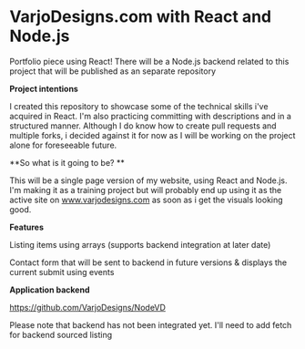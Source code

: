 # VarjoDesigns.com with React and Node.js 

Portfolio piece using React!  There will be a Node.js backend related to this project that will be published as an separate repository


**Project intentions**

I created this repository to showcase some of the technical skills i've acquired in React. I'm also practicing committing with descriptions and in a structured manner. Although I do know how to create pull requests and multiple forks, i decided against it for now as I will be working on the project alone for foreseeable future.


**So what is it going to be? **

This will be a single page version of my website, using React and Node.js. I'm making it as a training project but will probably end up using it as the active site on www.varjodesigns.com as soon as i get the visuals looking good.


**Features**

Listing items using arrays (supports backend integration at later date)

Contact form that will be sent to backend in future versions & displays the current submit using events


**Application backend**

https://github.com/VarjoDesigns/NodeVD

Please note that backend has not been integrated yet. I'll need to add fetch for backend sourced listing
